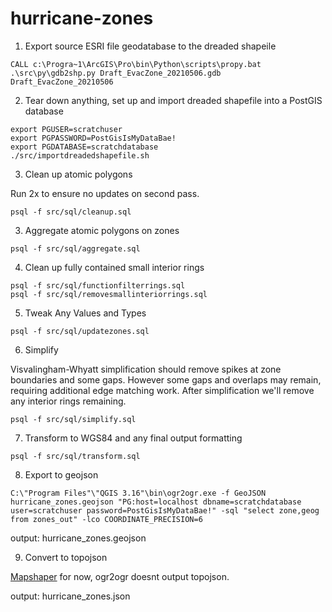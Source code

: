 # hurricane-zones

1. Export source ESRI file geodatabase to the dreaded shapeile

```
CALL c:\Progra~1\ArcGIS\Pro\bin\Python\scripts\propy.bat .\src\py\gdb2shp.py Draft_EvacZone_20210506.gdb Draft_EvacZone_20210506
```

2. Tear down anything, set up and import dreaded shapefile into a PostGIS database

```shell
export PGUSER=scratchuser
export PGPASSWORD=PostGisIsMyDataBae!
export PGDATABASE=scratchdatabase
./src/importdreadedshapefile.sh
```

3. Clean up atomic polygons

Run 2x to ensure no updates on second pass.

```shell
psql -f src/sql/cleanup.sql
```

3. Aggregate atomic polygons on zones

```shell
psql -f src/sql/aggregate.sql
```

4. Clean up fully contained small interior rings

```shell
psql -f src/sql/functionfilterrings.sql
psql -f src/sql/removesmallinteriorrings.sql
```

5. Tweak Any Values and Types

```shell
psql -f src/sql/updatezones.sql
```

6. Simplify 

Visvalingham-Whyatt simplification should remove spikes at zone boundaries and some gaps. However some gaps and overlaps may remain, requiring additional edge matching work. After simplification we'll remove any interior rings remaining.

```shell
psql -f src/sql/simplify.sql
```

7. Transform to WGS84 and any final output formatting

```shell
psql -f src/sql/transform.sql
```

8. Export to geojson

```shell
C:\"Program Files"\"QGIS 3.16"\bin\ogr2ogr.exe -f GeoJSON hurricane_zones.geojson "PG:host=localhost dbname=scratchdatabase user=scratchuser password=PostGisIsMyDataBae!" -sql "select zone,geog from zones_out" -lco COORDINATE_PRECISION=6
```

output: hurricane_zones.geojson

9. Convert to topojson

[Mapshaper](https://mapshaper.org/) for now, ogr2ogr doesnt output topojson.

output: hurricane_zones.json